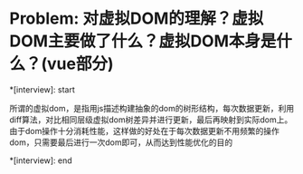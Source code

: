 # Problem: 对虚拟DOM的理解？虚拟DOM主要做了什么？虚拟DOM本身是什么？(vue部分)

*[interview]: start

所谓的虚拟dom，是指用js描述构建抽象的dom的树形结构，每次数据更新，利用diff算法，对比相同层级虚拟dom树差异并进行更新，最后再映射到实际dom上。
由于dom操作十分消耗性能，这样做的好处在于每次数据更新不用频繁的操作dom，只需要最后进行一次dom即可，从而达到性能优化的目的

*[interview]: end
